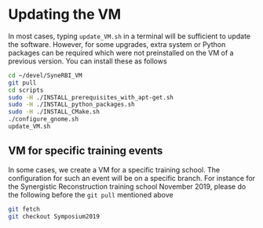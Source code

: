 # Updating the VM
In most cases, typing `update_VM.sh` in a terminal will be sufficient to update the software. However, for some upgrades, extra system or Python packages can be required which were not preinstalled on the VM of a previous version. You can install these as follows
```sh
cd ~/devel/SyneRBI_VM
git pull
cd scripts
sudo -H ./INSTALL_prerequisites_with_apt-get.sh
sudo -H ./INSTALL_python_packages.sh
sudo -H ./INSTALL_CMake.sh
./configure_gnome.sh
update_VM.sh
```
## VM for specific training events
In some cases, we create a VM for a specific training school. The configuration for such an event will be on a specific branch. For instance for the Synergistic Reconstruction training school November 2019, please do the following before the `git pull` mentioned above
```sh
git fetch
git checkout Symposium2019
